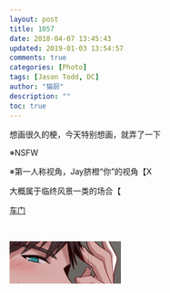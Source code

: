 ```yaml
---
layout: post
title: 1057
date: 2018-04-07 13:45:43
updated: 2019-01-03 13:54:57
comments: true
categories: [Photo]
tags: [Jason Todd, DC]
author: "猫厨"
description: ""
toc: true
---
```


<p>想画很久的梗，今天特别想画，就弄了一下</p> 
<p>※NSFW</p> 
<p>※第一人称视角，Jay脐橙“你”的视角【X</p> 
<p>大概属于临终风景一类的场合【<br /></p> 
<p><a rel="nofollow" href="http://file.damidick.anime-japan.net/222.jpg" target="_blank"  >车门</a></p> 
<p><br /></p>

![](https://raw.githubusercontent.com/alicewish/meowchain247/master/img_cVZNdzJtQk9JV2VMbHU2Wnl6Z1NRMzBoUE5mamxoUlhhRDdZejloRnBZVG1sb2lSMnlpTmpRPT0.png)